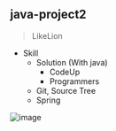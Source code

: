 ## java-project2




> LikeLion




+ Skill
  + Solution (With java)
    + CodeUp
    + Programmers
  + Git, Source Tree
  + Spring
  
  
![image](https://user-images.githubusercontent.com/55522275/235820316-51d71d74-fd6e-40bc-baaf-1c5446a6e226.png)
